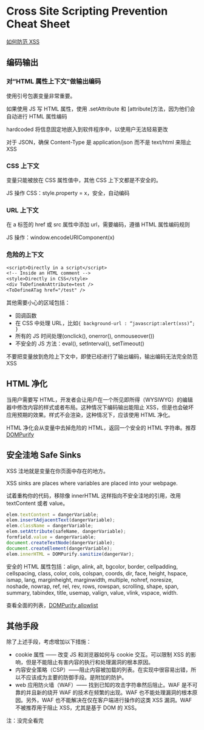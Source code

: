 # Cross Site Scripting Prevention Cheat Sheet

[如何防范 XSS](https://cheatsheetseries.owasp.org/cheatsheets/Cross_Site_Scripting_Prevention_Cheat_Sheet.html)

## 编码输出

### 对“HTML 属性上下文”做输出编码

使用引号包裹变量非常重要。

如果使用 JS 写 HTML 属性，使用 .setAttribute 和 [attribute]方法，因为他们会自动进行 HTML 属性编码

hardcoded 将信息固定地嵌入到软件程序中，以使用户无法轻易更改

对于 JSON，确保 Content-Type 是 application/json 而不是 text/html 来阻止 XSS

### CSS 上下文

变量只能被放在 CSS 属性值中，其他 CSS 上下文都是不安全的。

JS 操作 CSS：style.property = x，安全，自动编码

### URL 上下文

在 a 标签的 href 或 src 属性中添加 url，需要编码，遵循 HTML 属性编码规则

JS 操作：window.encodeURIComponent(x)

### 危险的上下文

```txt
<script>Directly in a script</script>
<!-- Inside an HTML comment -->
<style>Directly in CSS</style>
<div ToDefineAnAttribute=test />
<ToDefineATag href="/test" />
```

其他需要小心的区域包括：

- 回调函数
- 在 CSS 中处理 URL，比如`{ background-url : “javascript:alert(xss)”; }`
- 所有的 JS 时间处理(onclick(), onerror(), onmouseover())
- 不安全的 JS 方法：eval(), setInterval(), setTimeout()

不要把变量放到危险上下文中，即使已经进行了输出编码，输出编码无法完全防范 XSS

## HTML 净化

当用户需要写 HTML，开发者会让用户在一个所见即所得（WYSIWYG）的编辑器中修改内容的样式或者布局。这种情况下编码输出能阻止 XSS，但是也会破坏应用预期的效果。样式不会渲染，这种情况下，应该使用 HTML 净化。

HTML 净化会从变量中去掉危险的 HTML，返回一个安全的 HTML 字符串。推荐[DOMPurify](https://github.com/cure53/DOMPurify)

## 安全洼地 Safe Sinks

XSS 洼地就是变量在你页面中存在的地方。

XSS sinks are places where variables are placed into your webpage.

试着重构你的代码，移除像 innerHTML 这样指向不安全洼地的引用，改用 textContent 或者 value。

```js
elem.textContent = dangerVariable;
elem.insertAdjacentText(dangerVariable);
elem.className = dangerVariable;
elem.setAttribute(safeName, dangerVariable);
formfield.value = dangerVariable;
document.createTextNode(dangerVariable);
document.createElement(dangerVariable);
elem.innerHTML = DOMPurify.sanitize(dangerVar);
```

安全的 HTML 属性包括：align, alink, alt, bgcolor, border, cellpadding, cellspacing, class, color, cols, colspan, coords, dir, face, height, hspace, ismap, lang, marginheight, marginwidth, multiple, nohref, noresize, noshade, nowrap, ref, rel, rev, rows, rowspan, scrolling, shape, span, summary, tabindex, title, usemap, valign, value, vlink, vspace, width.

查看全面的列表，[DOMPurify allowlist](https://github.com/cure53/DOMPurify/blob/main/src/attrs.js)

## 其他手段

除了上述手段，考虑增加以下措施：

- cookie 属性 —— 改变 JS 和浏览器如何与 cookie 交互。可以限制 XSS 的影响，但是不能阻止有害内容的执行和处理漏洞的根本原因。
- 内容安全策略（CSP）——阻止内容被加载的列表。在实现中很容易出错，所以不应该成为主要的防御手段。是附加的防护。
- web 应用防火墙（WAF）—— 找到已知的攻击字符串然后阻止。WAF 是不可靠的并且新的绕开 WAF 的技术在频繁的出现。WAF 也不能处理漏洞的根本原因。另外，WAF 也不能解决在仅在客户端进行操作的这类 XSS 漏洞。WAF 不被推荐用于阻止 XSS，尤其是基于 DOM 的 XSS。

注：没完全看完
